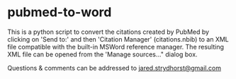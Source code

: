 # pubmed-to-word

This is a python script to convert the citations created by PubMed by clicking on 'Send to:' and then 'Citation Manager' (citations.nbib) to an XML file compatible with the built-in MSWord reference manager. The resulting XML file can be opened from the 'Manage sources..." dialog box.

Questions & comments can be addressed to jared.strydhorst@gmail.com